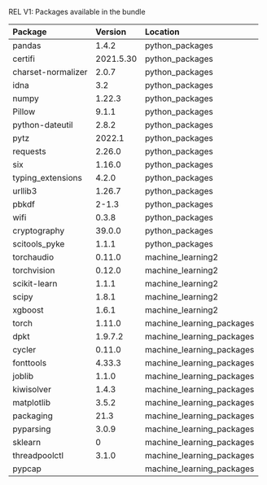 REL V1: Packages available in the bundle

|Package         | Version    |    Location|
|:----|:-----------|:----|
|pandas| 1.4.2      | python_packages |
|certifi| 2021.5.30  | python_packages     |
|charset-normalizer| 2.0.7      |    python_packages|
|idna| 3.2        |python_packages|
|numpy| 1.22.3     |    python_packages|
|Pillow| 9.1.1      |    python_packages|
|python-dateutil|      2.8.2 | python_packages        |
|pytz| 2022.1     |    python_packages|
|requests| 2.26.0     |    python_packages|
|six| 1.16.0     |    python_packages|
|typing_extensions| 4.2.0      |    python_packages|
|urllib3| 1.26.7     |    python_packages|
|pbkdf| 2-1.3      |    python_packages|
|wifi| 0.3.8      |    python_packages|
|cryptography| 39.0.0     |    python_packages|
|scitools_pyke| 1.1.1      |    python_packages|
|torchaudio| 0.11.0     |    machine_learning2|
|torchvision| 0.12.0     |    machine_learning2|
|scikit-learn| 1.1.1      |    machine_learning2|
|scipy| 1.8.1      |    machine_learning2|
|xgboost| 1.6.1      |    machine_learning2|
|torch| 1.11.0     |    machine_learning_packages|
|dpkt| 1.9.7.2    |    machine_learning_packages|
|cycler| 0.11.0     |    machine_learning_packages|
|fonttools| 4.33.3     |    machine_learning_packages|
|joblib| 1.1.0      | machine_learning_packages |
|kiwisolver| 1.4.3      | machine_learning_packages |
|matplotlib| 3.5.2      | machine_learning_packages |
|packaging| 21.3       | machine_learning_packages |
|pyparsing| 3.0.9      | machine_learning_packages |
|sklearn| 0          | machine_learning_packages |
|threadpoolctl| 3.1.0      | machine_learning_packages |
|pypcap|            | machine_learning_packages |

